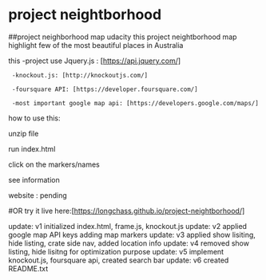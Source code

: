 # project neightborhood
##project neighborhood map udacity
this project neightborhood map highlight few of the most beautiful places in Australia

this -project use Jquery.js : [https://api.jquery.com/]

     -knockout.js: [http://knockoutjs.com/]

     -foursquare API: [https://developer.foursquare.com/]

     -most important google map api: [https://developers.google.com/maps/]

how to use this:

unzip file

run index.html

click on the markers/names

see information

website : pending

#OR
try it live here:[https://longchass.github.io/project-neightborhood/]






update: v1 initialized index.html, frame.js, knockout.js
update: v2 applied google map API keys adding map markers
update: v3 applied show lisiting, hide listing, crate side nav, added location info
update: v4 removed show listing, hide lisitng for optimization purpose
update: v5 implement knockout.js, foursquare api, created search bar
update: v6 created README.txt
